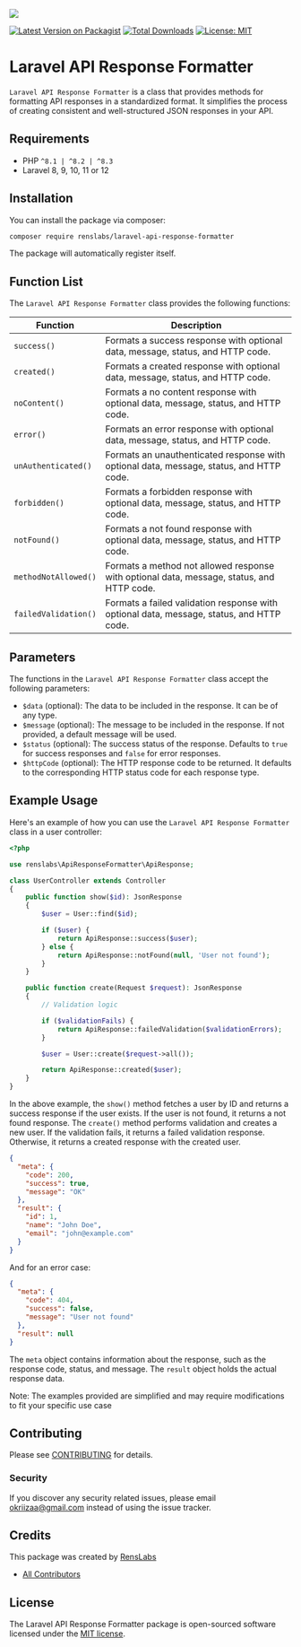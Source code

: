 ![](https://banners.beyondco.de/Laravel%20API%20Response%20Formatter.png?theme=light&packageManager=composer+require&packageName=renslabs%2Flaravel-api-response-formatter&pattern=architect&style=style_1&description=Generate+Consistent%2C+Well-structured+JSON+Responses+In+Your+Laravel+Application.&md=1&showWatermark=0&fontSize=100px&images=https%3A%2F%2Flaravel.com%2Fimg%2Flogomark.min.svg)

[![Latest Version on Packagist](https://img.shields.io/packagist/v/renslabs/laravel-api-response-formatter.svg?style=flat-square)](https://packagist.org/packages/renslabs/laravel-api-response-formatter)
[![Total Downloads](https://img.shields.io/packagist/dt/renslabs/laravel-api-response-formatter.svg?style=flat-square)](https://packagist.org/packages/renslabs/laravel-api-response-formatter)
[![License: MIT](https://img.shields.io/badge/License-MIT-green.svg)](https://opensource.org/licenses/MIT)

# Laravel API Response Formatter

`Laravel API Response Formatter` is a class that provides methods for formatting API responses in a standardized format. It simplifies the process of creating consistent and well-structured JSON responses in your API.

## Requirements

- PHP `^8.1 | ^8.2 | ^8.3`
- Laravel 8, 9, 10, 11 or 12

## Installation

You can install the package via composer:

```bash
composer require renslabs/laravel-api-response-formatter
```

The package will automatically register itself.

## Function List

The `Laravel API Response Formatter` class provides the following functions:

| Function             | Description                                                                               |
| -------------------- | ----------------------------------------------------------------------------------------- |
| `success()`          | Formats a success response with optional data, message, status, and HTTP code.            |
| `created()`          | Formats a created response with optional data, message, status, and HTTP code.            |
| `noContent()`        | Formats a no content response with optional data, message, status, and HTTP code.         |
| `error()`            | Formats an error response with optional data, message, status, and HTTP code.             |
| `unAuthenticated()`  | Formats an unauthenticated response with optional data, message, status, and HTTP code.   |
| `forbidden()`        | Formats a forbidden response with optional data, message, status, and HTTP code.          |
| `notFound()`         | Formats a not found response with optional data, message, status, and HTTP code.          |
| `methodNotAllowed()` | Formats a method not allowed response with optional data, message, status, and HTTP code. |
| `failedValidation()` | Formats a failed validation response with optional data, message, status, and HTTP code.  |

## Parameters

The functions in the `Laravel API Response Formatter` class accept the following parameters:

- `$data` (optional): The data to be included in the response. It can be of any type.
- `$message` (optional): The message to be included in the response. If not provided, a default message will be used.
- `$status` (optional): The success status of the response. Defaults to `true` for success responses and `false` for error responses.
- `$httpCode` (optional): The HTTP response code to be returned. It defaults to the corresponding HTTP status code for each response type.

## Example Usage

Here's an example of how you can use the `Laravel API Response Formatter` class in a user controller:

```php
<?php

use renslabs\ApiResponseFormatter\ApiResponse;

class UserController extends Controller
{
    public function show($id): JsonResponse
    {
        $user = User::find($id);

        if ($user) {
            return ApiResponse::success($user);
        } else {
            return ApiResponse::notFound(null, 'User not found');
        }
    }

    public function create(Request $request): JsonResponse
    {
        // Validation logic

        if ($validationFails) {
            return ApiResponse::failedValidation($validationErrors);
        }

        $user = User::create($request->all());

        return ApiResponse::created($user);
    }
}
```

In the above example, the `show()` method fetches a user by ID and returns a success response if the user exists. If the user is not found, it returns a not found response. The `create()` method performs validation and creates a new user. If the validation fails, it returns a failed validation response. Otherwise, it returns a created response with the created user.

```json
{
  "meta": {
    "code": 200,
    "success": true,
    "message": "OK"
  },
  "result": {
    "id": 1,
    "name": "John Doe",
    "email": "john@example.com"
  }
}
```

And for an error case:

```json
{
  "meta": {
    "code": 404,
    "success": false,
    "message": "User not found"
  },
  "result": null
}
```

The `meta` object contains information about the response, such as the response code, status, and message. The `result` object holds the actual response data.

Note: The examples provided are simplified and may require modifications to fit your specific use case

## Contributing

Please see [CONTRIBUTING](CONTRIBUTING.md) for details.

### Security

If you discover any security related issues, please email okriizaa@gmail.com instead of using the issue tracker.

## Credits

This package was created by [RensLabs](https://github.com/renslabs)

- [All Contributors](../../contributors)

## License

The Laravel API Response Formatter package is open-sourced software licensed under the [MIT license](https://opensource.org/licenses/MIT).
